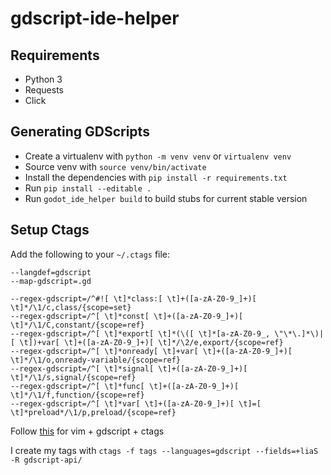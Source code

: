 # gdscript-ide-helper

## Requirements
- Python 3
- Requests
- Click

## Generating GDScripts
- Create a virtualenv with `python -m venv venv` or `virtualenv venv`
- Source venv with `source venv/bin/activate`
- Install the dependencies with `pip install -r requirements.txt`
- Run `pip install --editable .`
- Run `godot_ide_helper build` to build stubs for current stable version

## Setup Ctags

Add the following to your `~/.ctags` file:
```
--langdef=gdscript
--map-gdscript=.gd

--regex-gdscript=/^#![ \t]*class:[ \t]+([a-zA-Z0-9_]+)[ \t]*/\1/c,class/{scope=set}
--regex-gdscript=/^[ \t]*const[ \t]+([a-zA-Z0-9_]+)[ \t]*/\1/C,constant/{scope=ref}
--regex-gdscript=/^[ \t]*export[ \t]*(\([ \t]*[a-zA-Z0-9_, \"\*\.]*\)|[ \t])+var[ \t]+([a-zA-Z0-9_]+)[ \t]*/\2/e,export/{scope=ref}
--regex-gdscript=/^[ \t]*onready[ \t]+var[ \t]+([a-zA-Z0-9_]+)[ \t]*/\1/o,onready-variable/{scope=ref}
--regex-gdscript=/^[ \t]*signal[ \t]+([a-zA-Z0-9_]+)[ \t]*/\1/s,signal/{scope=ref}
--regex-gdscript=/^[ \t]*func[ \t]+([a-zA-Z0-9_]+)[ \t]*/\1/f,function/{scope=ref}
--regex-gdscript=/^[ \t]*var[ \t]+([a-zA-Z0-9_]+)[ \t]=[ \t]*preload*/\1/p,preload/{scope=ref}
```

Follow [this](https://github.com/syskrank/vim-gdscript-ctags) for vim + gdscript + ctags

I create my tags with `ctags -f tags --languages=gdscript --fields=+liaS -R gdscript-api/`

[1]: https://github.com/syskrank/vim-gdscript-ctags#add-the-following-to-your-ctags-file
